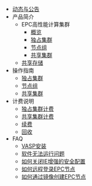 
 * [动态与公告](epc/Document_details.md)
 * 产品简介
   * EPC高性能计算集群
     * [概览](/epc/instroduction.md)
     * [独占集群](/epc/EPC30/Cluster.md)
     * [节点组](/epc/EPC30/Nodegroup.md)
     * [共享集群](/epc/epc_cluster/guide.md)
   * [共享存储](/epc/smb.md)
 * 操作指南
   *  [独占集群](/epc/EPC30/Clustermanual.md)
   *  [节点组](/epc/EPC30/Nodemanual.md)
   *  [共享集群](/epc/epc_cluster/introduction.md)
 * 计费说明
     * [独占集群计费](/epc/charge/EPC_charge.md)
     * [共享集群计费](/epc/charge/EPC-Cluster_charge.md)
     * [续费](/epc/charge/renew.md)
     * [回收](/epc/charge/recycle.md)
 * FAQ
   * [VASP安装](/epc/vasp.md)
   * [软件无法运行问题](/epc/adaption.md)
   * [如何关闭IE增强的安全配置](/epc/manual/IE.md)
   * [如何远程登录EPC节点](/epc/manual/login.md)
   * [如何通过镜像创建EPC节点](/epc/manual/mirror.md)


     
